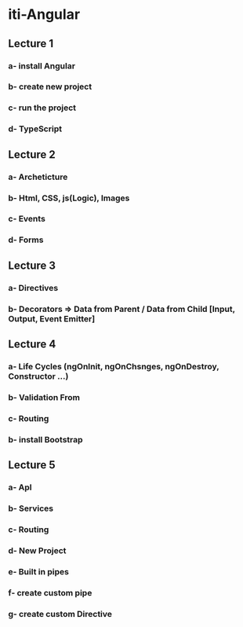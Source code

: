 # iti-Angular

## Lecture 1
###    a- install Angular
###    b- create new project
###    c- run the project
###    d- TypeScript

## Lecture 2
###    a- Archeticture
###    b- Html, CSS, js(Logic), Images
###    c- Events 
###    d- Forms

## Lecture 3
###    a- Directives    
###    b- Decorators => Data from Parent / Data from Child [Input, Output, Event Emitter]

## Lecture 4
###   a- Life Cycles (ngOnInit, ngOnChsnges, ngOnDestroy, Constructor ...)
###   b- Validation From
###   c- Routing
###   b- install Bootstrap

## Lecture 5
###   a- ApI
###   b- Services
###   c- Routing
###   d- New Project
###   e- Built in pipes
###   f- create custom pipe
###   g- create custom Directive


